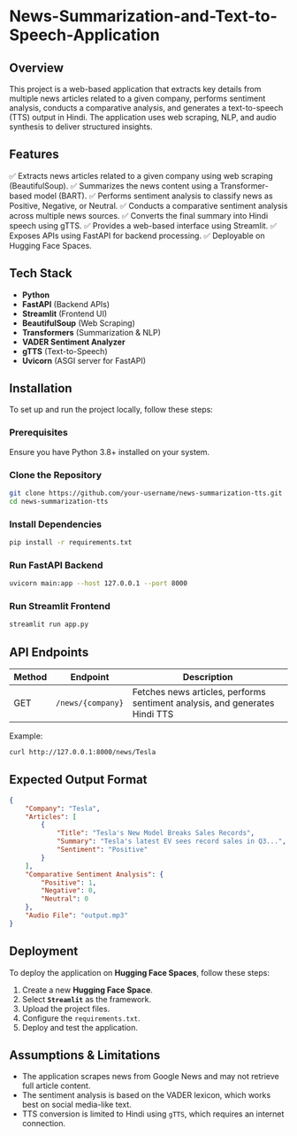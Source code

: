 # News-Summarization-and-Text-to-Speech-Application


## Overview
This project is a web-based application that extracts key details from multiple news articles related to a given company, performs sentiment analysis, conducts a comparative analysis, and generates a text-to-speech (TTS) output in Hindi. The application uses web scraping, NLP, and audio synthesis to deliver structured insights.

## Features
✅ Extracts news articles related to a given company using web scraping (BeautifulSoup).
✅ Summarizes the news content using a Transformer-based model (BART).
✅ Performs sentiment analysis to classify news as Positive, Negative, or Neutral.
✅ Conducts a comparative sentiment analysis across multiple news sources.
✅ Converts the final summary into Hindi speech using gTTS.
✅ Provides a web-based interface using Streamlit.
✅ Exposes APIs using FastAPI for backend processing.
✅ Deployable on Hugging Face Spaces.

## Tech Stack
- **Python**
- **FastAPI** (Backend APIs)
- **Streamlit** (Frontend UI)
- **BeautifulSoup** (Web Scraping)
- **Transformers** (Summarization & NLP)
- **VADER Sentiment Analyzer**
- **gTTS** (Text-to-Speech)
- **Uvicorn** (ASGI server for FastAPI)

## Installation
To set up and run the project locally, follow these steps:

### Prerequisites
Ensure you have Python 3.8+ installed on your system.

### Clone the Repository
```sh
git clone https://github.com/your-username/news-summarization-tts.git
cd news-summarization-tts
```

### Install Dependencies
```sh
pip install -r requirements.txt
```

### Run FastAPI Backend
```sh
uvicorn main:app --host 127.0.0.1 --port 8000
```

### Run Streamlit Frontend
```sh
streamlit run app.py
```

## API Endpoints
| Method | Endpoint | Description |
|--------|---------|-------------|
| GET | `/news/{company}` | Fetches news articles, performs sentiment analysis, and generates Hindi TTS |

Example:
```sh
curl http://127.0.0.1:8000/news/Tesla
```

## Expected Output Format
```json
{
    "Company": "Tesla",
    "Articles": [
        {
            "Title": "Tesla's New Model Breaks Sales Records",
            "Summary": "Tesla's latest EV sees record sales in Q3...",
            "Sentiment": "Positive"
        }
    ],
    "Comparative Sentiment Analysis": {
        "Positive": 1,
        "Negative": 0,
        "Neutral": 0
    },
    "Audio File": "output.mp3"
}
```

## Deployment
To deploy the application on **Hugging Face Spaces**, follow these steps:
1. Create a new **Hugging Face Space**.
2. Select **`Streamlit`** as the framework.
3. Upload the project files.
4. Configure the `requirements.txt`.
5. Deploy and test the application.

## Assumptions & Limitations
- The application scrapes news from Google News and may not retrieve full article content.
- The sentiment analysis is based on the VADER lexicon, which works best on social media-like text.
- TTS conversion is limited to Hindi using `gTTS`, which requires an internet connection.


